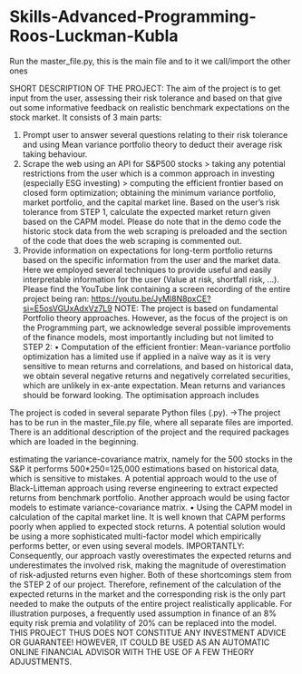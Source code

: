 # Skills-Advanced-Programming-Roos-Luckman-Kubla
Run the master_file.py, this is the main file and to it we call/import the other ones

SHORT DESCRIPTION OF THE PROJECT:
The aim of the project is to get input from the user, assessing their risk tolerance and based on that give out some informative feedback on realistic benchmark expectations on the stock market.
It consists of 3 main parts:
1. Prompt user to answer several questions relating to their risk tolerance and using Mean variance portfolio theory to deduct their average risk taking behaviour.
2. Scrape the web using an API for S&P500 stocks > taking any potential restrictions from the user which is a common approach in investing (especially ESG investing) > computing the efficient frontier based on closed form optimization; obtaining the minimum variance portfolio, market portfolio, and the capital market line. Based on the user’s risk tolerance from STEP 1, calculate the expected market return given based on the CAPM model. Please do note that in the demo code the historic stock data from the web scraping is preloaded and the section of the code that does the web scraping is commented out.
3. Provide information on expectations for long-term portfolio returns based on the specific information from the user and the market data. Here we employed several techniques to provide useful and easily interpretable information for the user (Value at risk, shortfall risk, ...).
Please find the YouTube link containing a screen recording of the entire project being ran:
https://youtu.be/JyMl8N8pxCE?si=E5osVGUxAdxVz7L9
NOTE: The project is based on fundamental Portfolio theory approaches. However, as the focus of the project is on the Programming part, we acknowledge several possible improvements of the finance models, most importantly including but not limited to STEP 2:
• Computation of the efficient frontier: Mean-variance portfolio optimization has a limited use if applied in a naïve way as it is very sensitive to mean returns and correlations, and based on historical data, we obtain several negative returns and negatively correlated securities, which are unlikely in ex-ante expectation. Mean returns and variances should be forward looking. The optimisation approach includes
  
The project is coded in several separate Python files (.py).
→The project has to be run in the master_file.py file, where all separate files are imported. There is an additional description of the project and the required packages which are loaded in the beginning.
   
estimating the variance-covariance matrix, namely for the 500 stocks in the S&P it performs 500*250=125,000 estimations based on historical data, which is sensitive to mistakes. A potential approach would to the use of Black-Litteman approach using reverse engineering to extract expected returns from benchmark portfolio. Another approach would be using factor models to estimate variance-covariance matrix.
• Using the CAPM model in calculation of the capital market line. It is well known that CAPM performs poorly when applied to expected stock returns. A potential solution would be using a more sophisticated multi-factor model which empirically performs better, or even using several models.
IMPORTANTLY: Consequently, our approach vastly overestimates the expected returns and underestimates the involved risk, making the magnitude of overestimation of risk-adjusted returns even higher. Both of these shortcomings stem from the STEP 2 of our project. Therefore, refinement of the calculation of the expected returns in the market and the corresponding risk is the only part needed to make the outputs of the entire project realistically applicable. For illustration purposes, a frequently used assumption in finance of an 8% equity risk premia and volatility of 20% can be replaced into the model.
THIS PROJECT THUS DOES NOT CONSTITUE ANY INVESTMENT ADVICE OR GUARANTEE!
HOWEVER, IT COULD BE USED AS AN AUTOMATIC ONLINE FINANCIAL ADVISOR WITH THE USE OF A FEW THEORY ADJUSTMENTS.
